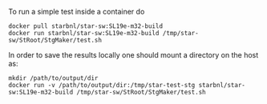 To run a simple test inside a container do

    docker pull starbnl/star-sw:SL19e-m32-build
    docker run starbnl/star-sw:SL19e-m32-build /tmp/star-sw/StRoot/StgMaker/test.sh

In order to save the results locally one should mount a directory on the host as:

    mkdir /path/to/output/dir
    docker run -v /path/to/output/dir:/tmp/star-test-stg starbnl/star-sw:SL19e-m32-build /tmp/star-sw/StRoot/StgMaker/test.sh
